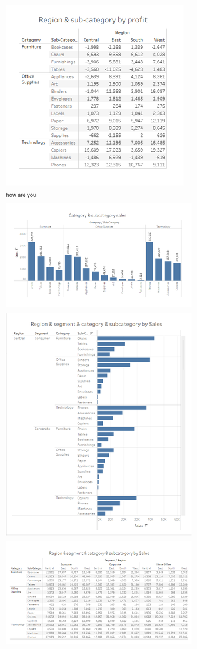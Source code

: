 
![hello](images/Screenshot%202025-10-28%20151452.png)

how are you

![hello_2](images/Screenshot%202025-10-28%20151503.png)

![hello_3](images/Screenshot%202025-10-28%20151559.png)

![hello_4](images/Screenshot%202025-10-28%20151635.png)
